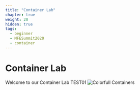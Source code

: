 ```yaml
---
title: "Container Lab"
chapter: true
weight: 20
hidden: true
tags:
  - beginner
  - MFESummit2020
  - container
---
```


# Container Lab

Welcome to our Container Lab TEST01
![Colorfull Containers](/images/mfe/colorful-containers.jpg)
